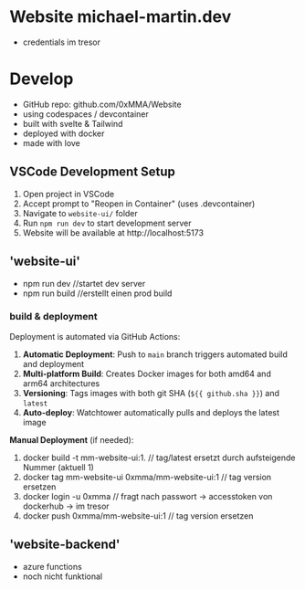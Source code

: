 # Website michael-martin.dev
- credentials im tresor

# Develop
- GitHub repo: github.com/0xMMA/Website
 - using codespaces / devcontainer
 - built with svelte & Tailwind
 - deployed with docker
 - made with love

## VSCode Development Setup
1. Open project in VSCode
2. Accept prompt to "Reopen in Container" (uses .devcontainer)
3. Navigate to `website-ui/` folder
4. Run `npm run dev` to start development server
5. Website will be available at http://localhost:5173

## 'website-ui' 
- npm run dev                                   //startet dev server
- npm run build                                 //erstellt einen prod build

### build & deployment
Deployment is automated via GitHub Actions:

1. **Automatic Deployment**: Push to `main` branch triggers automated build and deployment
2. **Multi-platform Build**: Creates Docker images for both amd64 and arm64 architectures
3. **Versioning**: Tags images with both git SHA (`${{ github.sha }}`) and `latest`
4. **Auto-deploy**: Watchtower automatically pulls and deploys the latest image

**Manual Deployment** (if needed):
1. docker build -t mm-website-ui:1.                // tag/latest ersetzt durch aufsteigende Nummer (aktuell 1)
1. docker tag mm-website-ui 0xmma/mm-website-ui:1  // tag version ersetzen
1. docker login -u 0xmma                           // fragt nach passwort -> accesstoken von dockerhub -> im tresor
1. docker push 0xmma/mm-website-ui:1               // tag version ersetzen

## 'website-backend'
- azure functions
- noch nicht funktional